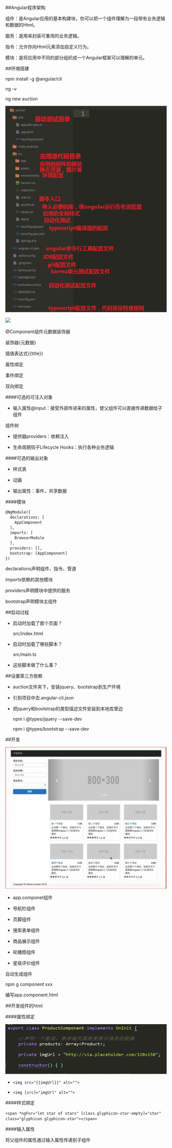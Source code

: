 ##Angular程序架构

组件：是Angular应用的基本构建块，你可以把一个组件理解为一段带有业务逻辑和数据的Html。

服务：是用来封装可重用的业务逻辑。

指令：允许你向Html元素添加自定义行为。

模块：是将应用中不同的部分组织成一个Angular框架可以理解的单元。


##环境搭建

npm install -g @angular/cli

ng -v

ng new auction

![](/assets/360截图20171018112823998.jpg)

![](/assets/360截图20171010214949005.jpg)

@Component组件元数据装饰器

装饰器{元数据}

插值表达式{{title}}

属性绑定

事件绑定

双向绑定


####可选的可注入对象

- 输入属性@input：接受外部传进来的属性，使父组件可以直接传递数据给子组件

组件树

- 提供器providers：依赖注入

- 生命周期钩子Lifecycle Hooks：执行各种业务逻辑



####可选的输出对象

- 样式表

- 动画

- 输出属性：事件，共享数据


####模块

```
@NgModule({
  declarations: [
    AppComponent
  ],
  imports: [
    BrowserModule
  ],
  providers: [],
  bootstrap: [AppComponent]
})
```

declarations声明组件、指令、管道

imports依赖的其他模块

providers声明模块中提供的服务

bootstrap声明模块主组件



##启动过程

- 启动时加载了那个页面？

    src/index.html

- 启动时加载了哪些脚本？

    src/main.ts



- 这些脚本做了什么事？




##设置第三方依赖

- auction文件夹下，安装jquery、bootstrap到生产环境

- 引到项目中去.angular-cli.json

- 把jquery和bootstrap的类型描述文件安装到本地库里边

  npm i @types/jquery --save-dev
  
  npm i @types/bootstrap --save-dev


##开发

![](/assets/360截图20171018135305577.jpg)

- app.componet组件

- 导航栏组件

- 页脚组件

- 搜索表单组件

- 商品展示组件

- 轮播图组件

- 星级评价组件

自动生成组件

npm g component xxx

编写app.component.html



##开发组件的html

####属性绑定

![](/assets/360截图20171018184848301.jpg)

- `<img src="{{imgUrl}}" alt="">`

- `<img [src]="imgUrl" alt="">`


####样式绑定

`<span *ngFor="let star of stars" [class.glyphicon-star-empty]="star" class="glyphicon glyphicon-star"></span>`


####输入属性

将父组件的属性通过输入属性传递到子组件

















































































